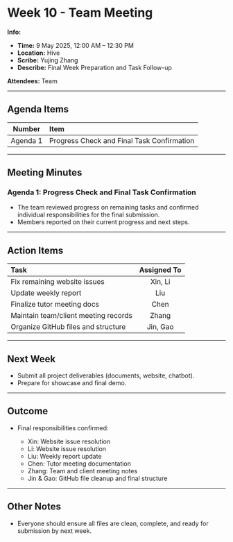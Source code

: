 # Week 10 - Team Meeting

**Info:**

* **Time:** 9 May 2025, 12:00 AM – 12:30 PM
* **Location:** Hive
* **Scribe:** Yujing Zhang
* **Describe:** Final Week Preparation and Task Follow-up

**Attendees:**
Team

---

## Agenda Items

|  Number  | Item                                       |
| :------: | :----------------------------------------- |
| Agenda 1 | Progress Check and Final Task Confirmation |

---

## Meeting Minutes

### Agenda 1: Progress Check and Final Task Confirmation

* The team reviewed progress on remaining tasks and confirmed individual responsibilities for the final submission.
* Members reported on their current progress and next steps.

---

## Action Items

| Task                                 | Assigned To |
| :----------------------------------- | :---------: |
| Fix remaining website issues         |   Xin, Li   |
| Update weekly report                 |     Liu     |
| Finalize tutor meeting docs          |     Chen    |
| Maintain team/client meeting records |    Zhang    |
| Organize GitHub files and structure  |   Jin, Gao  |

---

## Next Week

* Submit all project deliverables (documents, website, chatbot).
* Prepare for showcase and final demo.

---

## Outcome

* Final responsibilities confirmed:

  * Xin: Website issue resolution
  * Li: Website issue resolution
  * Liu: Weekly report update
  * Chen: Tutor meeting documentation
  * Zhang: Team and client meeting notes
  * Jin & Gao: GitHub file cleanup and final structure

---

## Other Notes

* Everyone should ensure all files are clean, complete, and ready for submission by next week.


